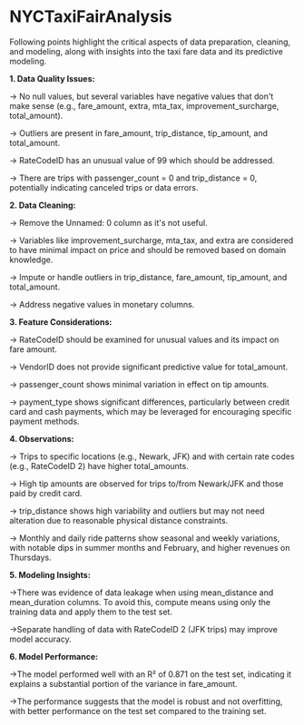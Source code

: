 # NYCTaxiFairAnalysis

Following points highlight the critical aspects of data preparation, cleaning, and modeling, along with insights into the taxi fare data and its predictive modeling.

**1. Data Quality Issues:**
   
-> No null values, but several variables have negative values that don't make sense (e.g., fare_amount, extra, mta_tax, improvement_surcharge, total_amount).

-> Outliers are present in fare_amount, trip_distance, tip_amount, and total_amount.

-> RateCodeID has an unusual value of 99 which should be addressed.

-> There are trips with passenger_count = 0 and trip_distance = 0, potentially indicating canceled trips or data errors.

**2. Data Cleaning:**
   
-> Remove the Unnamed: 0 column as it's not useful.

-> Variables like improvement_surcharge, mta_tax, and extra are considered to have minimal impact on price and should be removed based on domain knowledge.

-> Impute or handle outliers in trip_distance, fare_amount, tip_amount, and total_amount.

-> Address negative values in monetary columns.

**3. Feature Considerations:**
   
-> RateCodeID should be examined for unusual values and its impact on fare amount.

-> VendorID does not provide significant predictive value for total_amount.

-> passenger_count shows minimal variation in effect on tip amounts.

-> payment_type shows significant differences, particularly between credit card and cash payments, which may be leveraged for encouraging specific payment methods.

**4. Observations:**

-> Trips to specific locations (e.g., Newark, JFK) and with certain rate codes (e.g., RateCodeID 2) have higher total_amounts.

-> High tip amounts are observed for trips to/from Newark/JFK and those paid by credit card.

-> trip_distance shows high variability and outliers but may not need alteration due to reasonable physical distance constraints.

-> Monthly and daily ride patterns show seasonal and weekly variations, with notable dips in summer months and February, and higher revenues on Thursdays.

**5. Modeling Insights:**

->There was evidence of data leakage when using mean_distance and mean_duration columns. To avoid this, compute means using only the training data and apply them to the test set.

->Separate handling of data with RateCodeID 2 (JFK trips) may improve model accuracy.

**6. Model Performance:**

->The model performed well with an R² of 0.871 on the test set, indicating it explains a substantial portion of the variance in fare_amount.

->The performance suggests that the model is robust and not overfitting, with better performance on the test set compared to the training set.
